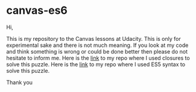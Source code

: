 # canvas-es6

Hi,

This is my repository to the Canvas lessons at Udacity. This is only for experimental sake and there is not much meaning. If you look at my code and think something is wrong or could be done better then please do not hesitate to inform me. 
Here is the [link](https://github.com/Lacika1981/canvas) to my repo where I used closures to solve this puzzle.
Here is the [link](https://github.com/Lacika1981/canvas-es5) to my repo where I used ES5 syntax to solve this puzzle.

Thank you
